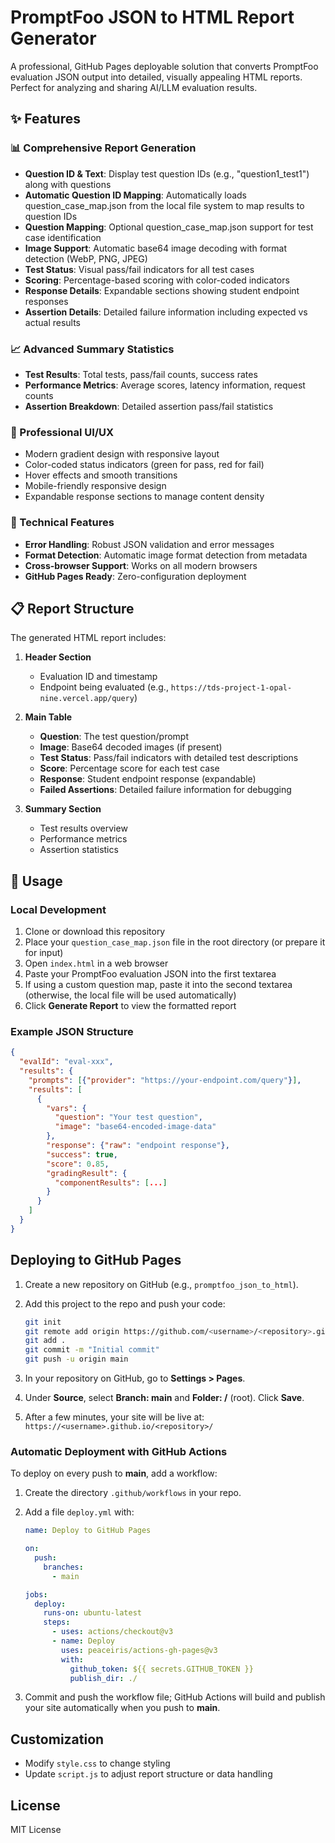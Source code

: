 # PromptFoo JSON to HTML Report Generator

A professional, GitHub Pages deployable solution that converts PromptFoo evaluation JSON output into detailed, visually appealing HTML reports. Perfect for analyzing and sharing AI/LLM evaluation results.

## ✨ Features

### 📊 Comprehensive Report Generation
- **Question ID & Text**: Display test question IDs (e.g., "question1_test1") along with questions
- **Automatic Question ID Mapping**: Automatically loads question_case_map.json from the local file system to map results to question IDs
- **Question Mapping**: Optional question_case_map.json support for test case identification
- **Image Support**: Automatic base64 image decoding with format detection (WebP, PNG, JPEG)
- **Test Status**: Visual pass/fail indicators for all test cases
- **Scoring**: Percentage-based scoring with color-coded indicators
- **Response Details**: Expandable sections showing student endpoint responses
- **Assertion Details**: Detailed failure information including expected vs actual results

### 📈 Advanced Summary Statistics
- **Test Results**: Total tests, pass/fail counts, success rates
- **Performance Metrics**: Average scores, latency information, request counts
- **Assertion Breakdown**: Detailed assertion pass/fail statistics

### 🎨 Professional UI/UX
- Modern gradient design with responsive layout
- Color-coded status indicators (green for pass, red for fail)
- Hover effects and smooth transitions
- Mobile-friendly responsive design
- Expandable response sections to manage content density

### 🔧 Technical Features
- **Error Handling**: Robust JSON validation and error messages
- **Format Detection**: Automatic image format detection from metadata
- **Cross-browser Support**: Works on all modern browsers
- **GitHub Pages Ready**: Zero-configuration deployment

## 📋 Report Structure

The generated HTML report includes:

1. **Header Section**
   - Evaluation ID and timestamp
   - Endpoint being evaluated (e.g., `https://tds-project-1-opal-nine.vercel.app/query`)

2. **Main Table**
   - **Question**: The test question/prompt
   - **Image**: Base64 decoded images (if present)
   - **Test Status**: Pass/fail indicators with detailed test descriptions
   - **Score**: Percentage score for each test case
   - **Response**: Student endpoint response (expandable)
   - **Failed Assertions**: Detailed failure information for debugging

3. **Summary Section**
   - Test results overview
   - Performance metrics
   - Assertion statistics

## 🚀 Usage

### Local Development
1. Clone or download this repository
2. Place your `question_case_map.json` file in the root directory (or prepare it for input)
3. Open `index.html` in a web browser
4. Paste your PromptFoo evaluation JSON into the first textarea
5. If using a custom question map, paste it into the second textarea (otherwise, the local file will be used automatically)
6. Click **Generate Report** to view the formatted report

### Example JSON Structure
```json
{
  "evalId": "eval-xxx",
  "results": {
    "prompts": [{"provider": "https://your-endpoint.com/query"}],
    "results": [
      {
        "vars": {
          "question": "Your test question",
          "image": "base64-encoded-image-data"
        },
        "response": {"raw": "endpoint response"},
        "success": true,
        "score": 0.85,
        "gradingResult": {
          "componentResults": [...]
        }
      }
    ]
  }
}
```

## Deploying to GitHub Pages

1. Create a new repository on GitHub (e.g., `promptfoo_json_to_html`).
2. Add this project to the repo and push your code:

   ```bash
   git init
   git remote add origin https://github.com/<username>/<repository>.git
   git add .
   git commit -m "Initial commit"
   git push -u origin main
   ```
3. In your repository on GitHub, go to **Settings > Pages**.
4. Under **Source**, select **Branch: main** and **Folder: /** (root). Click **Save**.
5. After a few minutes, your site will be live at:
   `https://<username>.github.io/<repository>/`

### Automatic Deployment with GitHub Actions

To deploy on every push to **main**, add a workflow:

1. Create the directory `.github/workflows` in your repo.
2. Add a file `deploy.yml` with:

   ```yaml
   name: Deploy to GitHub Pages

   on:
     push:
       branches:
         - main

   jobs:
     deploy:
       runs-on: ubuntu-latest
       steps:
         - uses: actions/checkout@v3
         - name: Deploy
           uses: peaceiris/actions-gh-pages@v3
           with:
             github_token: ${{ secrets.GITHUB_TOKEN }}
             publish_dir: ./
   ```

3. Commit and push the workflow file; GitHub Actions will build and publish your site automatically when you push to **main**.

## Customization

- Modify `style.css` to change styling
- Update `script.js` to adjust report structure or data handling

## License

MIT License
